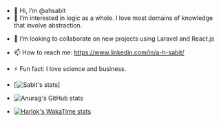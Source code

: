 - 👋 Hi, I’m @ahsabit
- 👀 I’m interested in logic as a whole. I love most domains of knowledge that involve abstraction.
<!--- - 🌱 I’m currently learning --->
- 💞️ I’m looking to collaborate on new projects using Laravel and React.js
- 📫 How to reach me: https://www.linkedin.com/in/a-h-sabit/
- ⚡ Fun fact: I love science and business.

- [![Sabit's stats](https://github-stats-el6j3pysb-a-h-sabits-projects.vercel.app/api?username=ahsabit&show_icons=true&theme=radical)]
- ![Anurag's GitHub stats](https://github-readme-stats.vercel.app/api?username=anuraghazra&show_icons=true&theme=radical)
- [![Harlok's WakaTime stats](https://)](https://github.com/anuraghazra/github-readme-stats)

<!---
ahsabit/ahsabit is a ✨ special ✨ repository because its `README.md` (this file) appears on your GitHub profile.
You can click the Preview link to take a look at your changes.
--->
